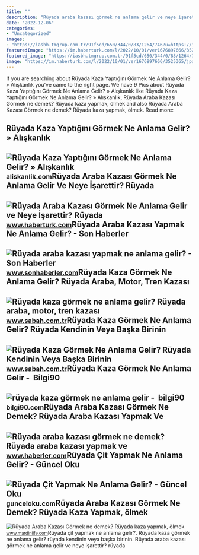 ```yaml
---
title: ""
description: "Rüyada araba kazası görmek ne anlama gelir ve neye i̇şarettir? rüyada"
date: "2022-12-06"
categories:
- "Uncategorized"
images:
- "https://iasbh.tmgrup.com.tr/91f5cd/650/344/0/83/1264/746?u=https://isbh.tmgrup.com.tr/sbh/2019/12/10/ruyada-kaza-gormek-ne-anlama-gelir-ruyada-kaza-yapmak-nasil-yorumlanir-1575933165305.jpg"
featuredImage: "https://im.haberturk.com/l/2022/10/01/ver1676897666/3525365/jpg/1920x1080"
featured_image: "https://iasbh.tmgrup.com.tr/91f5cd/650/344/0/83/1264/746?u=https://isbh.tmgrup.com.tr/sbh/2019/12/10/ruyada-kaza-gormek-ne-anlama-gelir-ruyada-kaza-yapmak-nasil-yorumlanir-1575933165305.jpg"
image: "https://im.haberturk.com/l/2022/10/01/ver1676897666/3525365/jpg/1920x1080"
---
```


If you are searching about Rüyada Kaza Yaptığını Görmek Ne Anlama Gelir? » Alışkanlık you've came to the right page. We have 9 Pics about Rüyada Kaza Yaptığını Görmek Ne Anlama Gelir? » Alışkanlık like Rüyada Kaza Yaptığını Görmek Ne Anlama Gelir? » Alışkanlık, Rüyada Araba Kazası Görmek ne demek? Rüyada kaza yapmak, ölmek and also Rüyada Araba Kazası Görmek ne demek? Rüyada kaza yapmak, ölmek. Read more:

Rüyada Kaza Yaptığını Görmek Ne Anlama Gelir? » Alışkanlık
----------------------------------------------------------

 ![Rüyada Kaza Yaptığını Görmek Ne Anlama Gelir? » Alışkanlık](https://aliskanlik.com/wp-content/uploads/2022/04/Ruyada-Kaza-Yaptigini-Gormek-Ne-Anlama-Gelir.jpeg) <small>aliskanlik.com</small>Rüyada Araba Kazası Görmek Ne Anlama Gelir Ve Neye İşarettir? Rüyada
--------------------------------------------------------------------

 ![Rüyada Araba Kazası Görmek Ne Anlama Gelir ve Neye İşarettir? Rüyada](https://im.haberturk.com/l/2022/10/01/ver1676897666/3525365/jpg/1920x1080) <small>www.haberturk.com</small>Rüyada Araba Kazası Yapmak Ne Anlama Gelir? - Son Haberler
----------------------------------------------------------

 ![Rüyada araba kazası yapmak ne anlama gelir? - Son Haberler](https://i.sonhaberler.com/2/1280/720/storage/files/images/2023/03/07/kaza-1-ys9F_cover.jpg) <small>www.sonhaberler.com</small>Rüyada Kaza Görmek Ne Anlama Gelir? Rüyada Araba, Motor, Tren Kazası
--------------------------------------------------------------------

 ![Rüyada kaza görmek ne anlama gelir? Rüyada araba, motor, tren kazası](https://iasbh.tmgrup.com.tr/91f5cd/650/344/0/83/1264/746?u=https://isbh.tmgrup.com.tr/sbh/2019/12/10/ruyada-kaza-gormek-ne-anlama-gelir-ruyada-kaza-yapmak-nasil-yorumlanir-1575933165305.jpg) <small>www.sabah.com.tr</small>Rüyada Kaza Görmek Ne Anlama Gelir? Rüyada Kendinin Veya Başka Birinin
----------------------------------------------------------------------

 ![Rüyada Kaza Görmek Ne Anlama Gelir? Rüyada Kendinin Veya Başka Birinin](https://iasbh.tmgrup.com.tr/6545a6/752/395/0/65/724/445?u=https://isbh.tmgrup.com.tr/sbh/2022/04/27/ruyada-kaza-gormek-ne-anlama-gelir-ruyada-kendinin-veya-baska-birinin-arabayla-kaza-yaptigini-gormek-anlami-1651060634455.jpg) <small>www.sabah.com.tr</small>Rüyada Kaza Görmek Ne Anlama Gelir - ️ Bilgi90
----------------------------------------------

 ![rüyada kaza görmek ne anlama gelir - ️ bilgi90](https://i4.hurimg.com/i/hurriyet/75/1200x675/5e5680c87152d813b47f02f4.jpg) <small>bilgi90.com</small>Rüyada Araba Kazası Görmek Ne Demek? Rüyada Araba Kazası Yapmak Ve
------------------------------------------------------------------

 ![Rüyada araba kazası görmek ne demek? Rüyada araba kazası yapmak ve](https://i.hbrcdn.com/haber/2021/06/04/ruyada-kaza-gormek-ne-anlama-gelir-ruyada-14179257_8397_m.jpg) <small>www.haberler.com</small>Rüyada Çit Yapmak Ne Anlama Gelir? - Güncel Oku
-----------------------------------------------

 ![Rüyada Çit Yapmak Ne Anlama Gelir? - Güncel Oku](https://gunceloku.com/uploads/ruyada-cit-yapmak-ne-anlama-gelir-62a9a596b659b.jpg) <small>gunceloku.com</small>Rüyada Araba Kazası Görmek Ne Demek? Rüyada Kaza Yapmak, ölmek
--------------------------------------------------------------

 ![Rüyada Araba Kazası Görmek ne demek? Rüyada kaza yapmak, ölmek](https://www.mardinlife.com/uploads/2021/07/ruyada-araba-kazasi-gormek-ne-demek-ruyada-kaza-yapmak-kazada-olmek-kazadan-kurtulmak-ne-anlama-gelir-68556.png?234234.234234) <small>www.mardinlife.com</small>Rüyada çit yapmak ne anlama gelir?. Rüyada kaza görmek ne anlama gelir? rüyada kendinin veya başka birinin. Rüyada araba kazası görmek ne anlama gelir ve neye i̇şarettir? rüyada
